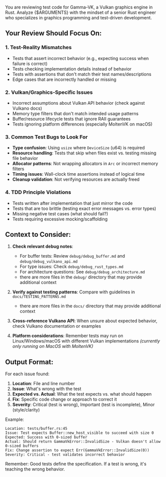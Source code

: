 You are reviewing test code for Gamma-VK, a Vulkan graphics engine in Rust. Analyze {$ARGUMENTS} with the mindset of a senior Rust engineer who specializes in graphics programming and test-driven development.

## Your Review Should Focus On:

### 1. **Test-Reality Mismatches**
- Tests that assert incorrect behavior (e.g., expecting success when failure is correct)
- Tests checking implementation details instead of behavior
- Tests with assertions that don't match their test names/descriptions
- Edge cases that are incorrectly handled or missing

### 2. **Vulkan/Graphics-Specific Issues**
- Incorrect assumptions about Vulkan API behavior (check against Vulkano docs)
- Memory type filters that don't match intended usage patterns
- Buffer/resource lifecycle tests that ignore RAII guarantees
- Tests ignoring platform differences (especially MoltenVK on macOS)

### 3. **Common Test Bugs to Look For**
- **Type confusion**: Using `usize` where `DeviceSize` (u64) is required
- **Resource handling**: Tests that skip when files exist vs. testing missing file behavior
- **Allocator patterns**: Not wrapping allocators in `Arc` or incorrect memory filters
- **Timing issues**: Wall-clock time assertions instead of logical time
- **Cleanup validation**: Not verifying resources are actually freed

### 4. **TDD Principle Violations**
- Tests written after implementation that just mirror the code
- Tests that are too brittle (testing exact error messages vs. error types)
- Missing negative test cases (what should fail?)
- Tests requiring excessive mocking/scaffolding

## Context to Consider:

1. **Check relevant debug notes**:
   - For buffer tests: Review `debug/debug_buffer.md` and `debug/debug_vulkano_api.md`
   - For type issues: Check `debug/debug_rust_types.md`
   - For architecture questions: See `debug/debug_architecture.md`
   - there are more files in the `debug/` directory that may provide additional context

2. **Verify against testing patterns**: Compare with guidelines in `docs/TESTING_PATTERNS.md`
    - there are more files in the `docs/` directory that may provide additional context

3. **Cross-reference Vulkano API**: When unsure about expected behavior, check Vulkano documentation or examples

4. **Platform considerations**: Remember tests may run on Linux/Windows/macOS with different Vulkan implementations *(currently only running on MacOS with MoltenVK)*

## Output Format:

For each issue found:
1. **Location**: File and line number
2. **Issue**: What's wrong with the test
3. **Expected vs. Actual**: What the test expects vs. what should happen
4. **Fix**: Specific code change or approach to correct it
5. **Severity**: Critical (test is wrong), Important (test is incomplete), Minor (style/clarity)

Example:
```
Location: tests/buffer.rs:45
Issue: Test expects Buffer::new_host_visible to succeed with size 0
Expected: Success with 0-sized buffer
Actual: Should return GammaVkError::InvalidSize - Vulkan doesn't allow 0-sized buffers
Fix: Change assertion to expect Err(GammaVkError::InvalidSize(0))
Severity: Critical - test validates incorrect behavior
```

Remember: Good tests define the specification. If a test is wrong, it's teaching the wrong behavior.